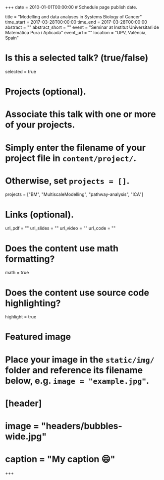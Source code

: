 +++
date = 2010-01-01T00:00:00  # Schedule page publish date.

title = "Modelling and data analyses in Systems Biology of Cancer"
time_start = 2017-03-28T00:00:00
time_end = 2017-03-28T00:00:00
abstract = ""
abstract_short = ""
event = "Seminar at Institut Universitari de Matemática Pura i Aplicada"
event_url = ""
location = "UPV, València, Spain"

# Is this a selected talk? (true/false)
selected = true

# Projects (optional).
#   Associate this talk with one or more of your projects.
#   Simply enter the filename of your project file in `content/project/`.
#   Otherwise, set `projects = []`.
projects = ["BM", "MultiscaleModelling", "pathway-analysis", "ICA"]

# Links (optional).
url_pdf = ""
url_slides = ""
url_video = ""
url_code = ""

# Does the content use math formatting?
math = true

# Does the content use source code highlighting?
highlight = true

# Featured image
# Place your image in the `static/img/` folder and reference its filename below, e.g. `image = "example.jpg"`.
# [header]
# image = "headers/bubbles-wide.jpg"
# caption = "My caption :smile:"

+++
